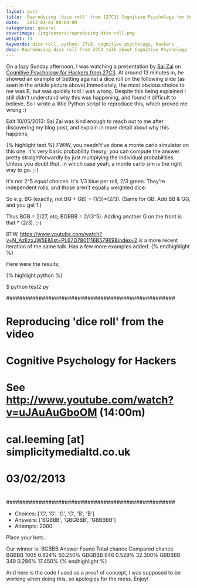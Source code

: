 ```yaml
---
layout: post
title:  Reproducing 'dice roll' from [27C3] Cognitive Psychology for Hackers
date:   2013-02-03 00:00:00
categories: general
coverimage: /img/covers/reproducing-dice-roll.png
weight: 15
keywords: dice roll, python, 27c3, cognitive psychology, hackers
desc: Reproducing dice roll from 27C3 talk about Cognitive Psychology for Hackers
---
```



On a lazy Sunday afternoon, I was watching a presentation by [Sai Zai][1] on [Cognitive Psychology for Hackers from 27C3][2]. At around 13 minutes in, he showed an example of betting against a dice roll on the following slide (as seen in the article picture above).Immediately, the most obvious choice to me was B, but was quickly told I was wrong. Despite this being explained I still didn't understand why this was happening, and found it difficult to believe. So I wrote a little Python script to reproduce this, which proved me wrong :)

Edit 10/05/2013: Sai Zai was kind enough to reach out to me after discovering my blog post, and explain in more detail about why this happens;

{% highlight text %}
FWIW, you needn't've done a monte carlo simulator on this one. It's
very basic probability theory; you can compute the answer pretty
straightforwardly by just multiplying the individual probabilities.
Unless you doubt *that*, in which case yeah, a monte carlo sim is the
right way to go. ;-)

It's not 2^5 *equal* choices. It's 1/3 blue per roll, 2/3 green.
They're independent rolls, and those aren't equally weighted dice.

So e.g. BG (exactly, not BG + GB) = (1/3)*(2/3). (Same for GB. Add BB
& GG, and you get 1.)

Thus BGB = 2/27, etc; BGBBB = 2/(3^5). Adding another G on the front
is that * (2/3). ;-)

BTW, https://www.youtube.com/watch?v=N_AzEzxJW5E&list=PL67D7801116B579E9&index=2
is a more recent iteration of the same talk. Has a few more examples added.
{% endhighlight %}

Here were the results;

{% highlight python %}

$ python test2.py

####################################################
#
# Reproducing 'dice roll' from the video
# Cognitive Psychology for Hackers
# See http://www.youtube.com/watch?v=uJAuAuGboOM (14:00m)
#
# cal.leeming [at] simplicitymedialtd.co.uk
# 03/02/2013
#
####################################################

- Choices: ['G', 'G', 'G', 'G', 'B', 'B']
- Answers: ['BGBBB', 'GBGBBB', 'GBBBBB']
- Attempts: 2000

Place your bets..


Our winner is: BGBBB
Answer     Found      Total chance    Compared chance
BGBBB      1005       0.824%          50.250%
GBGBBB     646        0.529%          32.300%
GBBBBB     349        0.286%          17.450%
{% endhighlight %}

And here is the code I used as a proof of concept, I was supposed to be working when doing this, so apologies for the mess. Enjoy!

<script src="https://gist.github.com/foxx/b36138811f61305ffc66.js"></script>

 [1]: http://s.ai/
 [2]: http://www.youtube.com/watch?v=uJAuAuGboOM